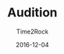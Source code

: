 ---
title: "Audition"
subtitle: "Time2Rock"
description: "單曲 1 輯"
icon: "library_music"
weight: 1000000
date: 2016-12-04
images: ["album/audition.jpg"]
---